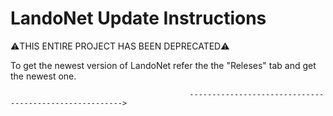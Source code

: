 # LandoNet Update Instructions
⚠️THIS ENTIRE PROJECT HAS BEEN DEPRECATED⚠️  

To get the newest version of LandoNet refer the the "Releses" tab and get the newest one.

                                            ------------------------------------------------------->
